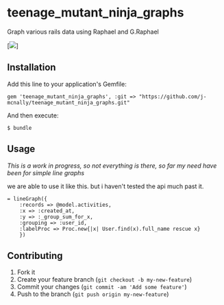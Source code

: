 teenage_mutant_ninja_graphs
===========================

Graph various rails data using Raphael and G.Raphael

[<img src="//dl.dropbox.com/s/h9ei52it0dm3cp5/Screen%20Shot%202013-02-05%20at%205.18.11%20PM.png">]


## Installation

Add this line to your application's Gemfile:

    gem 'teenage_mutant_ninja_graphs', :git => "https://github.com/j-mcnally/teenage_mutant_ninja_graphs.git"

And then execute:

    $ bundle


## Usage

*This is a work in progress, so not everything is there, so far my need have been for simple line graphs*

we are able to use it like this. but i haven't tested the api much past it.

    = lineGraph({
        :records => @model.activities, 
        :x => :created_at, 
        :y => :_group_sum_for_x, 
        :grouping => :user_id, 
        :labelProc => Proc.new{|x| User.find(x).full_name rescue x} 
        })



## Contributing

1. Fork it
2. Create your feature branch (`git checkout -b my-new-feature`)
3. Commit your changes (`git commit -am 'Add some feature'`)
4. Push to the branch (`git push origin my-new-feature`)

